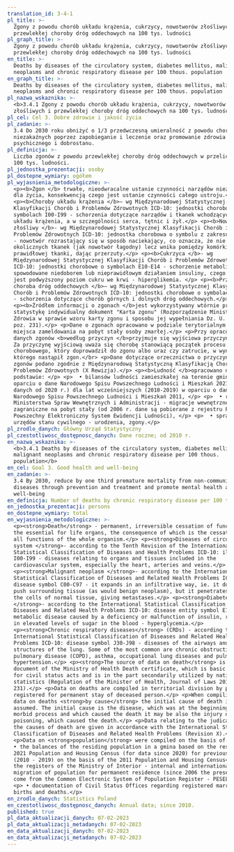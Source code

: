 ```yaml
---
translation_id: 3-4-1
pl_title: >-
  Zgony z powodu chorób układu krążenia, cukrzycy, nowotworów złośliwych i
  przewlekłej choroby dróg oddechowych na 100 tys. ludności
pl_graph_title: >-
  Zgony z powodu chorób układu krążenia, cukrzycy, nowotworów złośliwych i
  przewlekłej choroby dróg oddechowych na 100 tys. ludności
en_title: >-
  Deaths by diseases of the circulatory system, diabetes mellitus, malignant
  neoplasms and chronic respiratory disease per 100 thous. population
en_graph_title: >-
  Deaths by diseases of the circulatory system, diabetes mellitus, malignant
  neoplasms and chronic respiratory disease per 100 thous. population
pl_nazwa_wskaznika: >-
  <b>3.4.1 Zgony z powodu chorób układu krążenia, cukrzycy, nowotworów
  złośliwych i przewlekłej choroby dróg oddechowych na 100 tys. ludności</b>
pl_cel: Cel 3. Dobre zdrowie i jakość życia
pl_zadanie: >-
  3.4 Do 2030 roku obniżyć o 1/3 przedwczesną umieralność z powodu chorób
  niezakaźnych poprzez zapobieganie i leczenie oraz promowanie zdrowia
  psychicznego i dobrostanu.
pl_definicja: >-
  Liczba zgonów z powodu przewlekłej choroby dróg oddechowych w przeliczeniu na
  100 tys. ludności.
pl_jednostka_prezentacji: osoby
pl_dostepne_wymiary: ogółem
pl_wyjasnienia_metodologiczne: >-
  <p><b>Zgon </b> trwałe, nieodwracalne ustanie czynności narządów niezbędnych
  dla życia, konsekwencją czego jest ustanie czynności całego ustroju.</p>
  <p><b>Choroby układu krążenia </b>– wg Międzynarodowej Statystycznej
  Klasyfikacji Chorób i Problemów Zdrowotnych ICD-10: jednostki chorobowe o
  symbolach I00-I99 - schorzenia dotyczące narządów i tkanek wchodzących w skład
  układu krążenia, a w szczególności serca, tętnic i żył.</p> <p><b>Nowotwór
  złośliwy </b>- wg Międzynarodowej Statystycznej Klasyfikacji Chorób i
  Problemów Zdrowotnych ICD-10: jednostka chorobowa o symbolu z zakresu C00-C97
  - nowotwór rozrastający się w sposób naciekający, co oznacza, że nie rozpycha
  okolicznych tkanek (jak nowotwór łagodny) lecz wnika pomiędzy komórki
  prawidłowej tkanki, dając przerzuty.</p> <p><b>Cukrzyca </b>- wg
  Międzynarodowej Statystycznej Klasyfikacji Chorób i Problemów Zdrowotnych
  ICD-10: jednostki chorobowe o symbolach E10-E14 - schorzenie metaboliczne
  spowodowane niedoborem lub nieprawidłowym działaniem insuliny, czego skutkiem
  jest podwyższony poziom cukru we krwi - hiperglikemia. </p> <p><b>Przewlekła
  choroba dróg oddechowych </b>– wg Międzynarodowej Statystycznej Klasyfikacji
  Chorób i Problemów Zdrowotnych ICD-10: jednostki chorobowe o symbolach J30-J98
  - schorzenia dotyczące chorób górnych i dolnych dróg oddechowych.</p>
  <p><b>Źródłem informacji o zgonach </b>jest wykorzystywany wtórnie przez
  statystykę indywidualny dokument "Karta zgonu" (Rozporządzenie Ministra
  Zdrowia w sprawie wzoru karty zgonu i sposobu jej wypełniania Dz. U. 2015 r.,
  poz. 231).</p> <p>Dane o zgonach opracowano w podziale terytorialnym - według
  miejsca zameldowania na pobyt stały osoby zmarłej.</p> <p>Przy opracowywaniu
  danych zgonów <b>według przyczyn </b>przyjmuje się wyjściowa przyczynę zgonu.
  Za przyczynę wyjściową uważa się chorobę stanowiącą początek procesu
  chorobowego, który doprowadził do zgonu albo uraz czy zatrucie, w wyniku
  którego nastąpił zgon.</br> <p>Dane dotyczące orzecznictwa o przyczynach
  zgonów podano zgodnie z Międzynarodową Statystyczną Klasyfikacją Chorób i
  Problemów Zdrowotnych (X Rewizja).</p> <p><b>Ludność </b>opracowano na
  podstawie: </p> <p>  • bilansów ludności zamieszkałej na terenie gminy w
  oparciu o dane Narodowego Spisu Powszechnego Ludności i Mieszkań 2021 (dla
  danych od 2020 r.) dla lat wcześniejszych (2010-2019) w oparciu o dane
  Narodowego Spisu Powszechnego Ludności i Mieszkań 2011, </p> <p>  • rejestrów
  Ministerstwa Spraw Wewnętrznych i Administracji - migracje wewnętrzne i
  zagraniczne na pobyt stały (od 2006 r. dane są pobierane z rejestru PESEL -
  Powszechny Elektroniczny System Ewidencji Ludności), </p> <p>  • sprawozdań
  urzędów stanu cywilnego - urodzenia, zgony.</p>
pl_zrodlo_danych: Główny Urząd Statystyczny
pl_czestotliwosc_dostępnosc_danych: Dane roczne; od 2010 r.
en_nazwa_wskaznika: >-
  <b>3.4.1 Deaths by diseases of the circulatory system, diabetes mellitus,
  malignant neoplasms and chronic respiratory disease per 100 thous.
  population</b>
en_cel: Goal 3. Good health and well-being
en_zadanie: >-
  3.4 By 2030, reduce by one third premature mortality from non-communicable
  diseases through prevention and treatment and promote mental health and
  well-being
en_definicja: Number of deaths by chronic respiratory disease per 100 thous. population.
en_jednostka_prezentacji: persons
en_dostepne_wymiary: total
en_wyjasnienia_metodologiczne: >-
  <p><strong>Death</strong> - permanent, irreversible cessation of functions of
  the essential for life organs, the consequence of which is the cessation of
  all functions of the whole organism.</p> <p><strong>Diseases of circulatory
  system </strong>- according to the Tenth Revision of the International
  Statistical Classification of Diseases and Health Problems ICD-10: illnesses
  I00-I99 - diseases relating to organs and tissues included in the
  cardiovascular system, especially the heart, arteries and veins.</p>
  <p><strong>Malignant neoplasm </strong>- according to the International
  Statistical Classification of Diseases and Related Health Problems ICD-10:
  disease symbol C00-C97 - it expands in an infiltrative way, ie. it does not
  push surrounding tissue (as would benign neoplasm), but it penetrates between
  the cells of normal tissue, giving metastases.</p> <p><strong>Diabetes
  </strong>- according to the International Statistical Classification of
  Diseases and Related Health Problems ICD-10: disease entity symbol E10-E14 - a
  metabolic disease caused by a deficiency or malfunction of insulin, resulting
  in elevated levels of sugar in the blood - hyperglycemia.</p>
  <p><strong>Chronic respiratory diseases</strong> (CRDs) - according to the
  International Statistical Classification of Diseases and Related Health
  Problems ICD-10: disease symbol J30-J98 - diseases of the airways and other
  structures of the lung. Some of the most common are chronic obstructive
  pulmonary disease (COPD), asthma, occupational lung diseases and pulmonary
  hypertension.</p> <p><strong>The source of data on death</strong> is the
  document of the Ministry of Health Death certificate, which is basic document
  for civil status acts and is in the part secondarily utilized by national
  statistics (Regulation of the Minister of Health, Journal of Laws 2015, item
  231).</p> <p>Data on deaths are compiled in territorial division by place of
  registered for permanent stay of deceased person.</p> <p>When compiling the
  data on deaths <strong>by cause</strong> the initial cause of death is
  assumed. The initial cause is the disease, which was at the beginning of the
  morbid process and which caused the death it may be also the injury or the
  poisoning, which caused the death.</p> <p>Data relating to the judicature on
  the causes of death are given in accordance with the International Statistical
  Classification of Diseases and Related Health Problems (Revision X).</p>
  <p>Data on <strong>population</strong> were compiled on the basis of:</p> <p>
  • the balances of the residing population in a gmina based on the results of
  2021 Population and Housing Census (for data since 2020) for previous years
  (2010 - 2019) on the basis of the 2011 Population and Housing Census</p> <p> •
  the registers of the Ministry of Interior - internal and international
  migration of population for permanent residence (since 2006 the presented data
  come from the Common Electronic System of Population Register - PESEL),</p>
  <p> • documentation of Civil Status Offices regarding registered marriages,
  births and deaths.</p>
en_zrodlo_danych: Statistics Poland
en_czestotliwosc_dostępnosc_danych: Annual data; since 2010.
published: true
pl_data_aktualizacji_danych: 07-02-2023
pl_data_aktualizacji_metadanych: 07-02-2023
en_data_aktualizacji_danych: 07-02-2023
en_data_aktualizacji_metadanych: 07-02-2023
---
```

